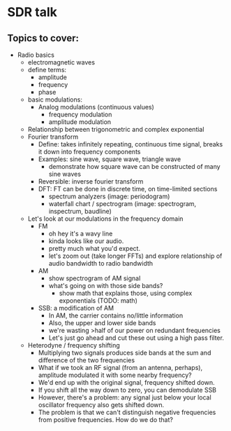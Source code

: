 # SDR talk

## Topics to cover:

- Radio basics
  - electromagnetic waves
  - define terms:
    - amplitude
    - frequency
    - phase
  - basic modulations:
    - Analog modulations (continuous values)
      - frequency modulation
      - amplitude modulation
  - Relationship between trigonometric and complex exponential
  - Fourier transform
    - Define: takes infinitely repeating, continuous time signal, breaks it down into frequency components
    - Examples: sine wave, square wave, triangle wave
      - demonstrate how square wave can be constructed of many sine waves
    - Reversible: inverse fourier transform
    - DFT: FT can be done in discrete time, on time-limited sections
      - spectrum analyzers (image: periodogram)
      - waterfall chart / spectrogram (image: spectrogram, inspectrum, baudline)
  - Let's look at our modulations in the frequency domain
    - FM
      - oh hey it's a wavy line
      - kinda looks like our audio.
      - pretty much what you'd expect.
      - let's zoom out (take longer FFTs) and explore relationship of audio bandwidth to radio bandwidth
    - AM
      - show spectrogram of AM signal
      - what's going on with those side bands?
        - show math that explains those, using complex exponentials (TODO: math)
    - SSB: a modification of AM
      - In AM, the carrier contains no/little information
      - Also, the upper and lower side bands
      - we're wasting >half of our power on redundant frequencies
      - Let's just go ahead and cut these out using a high pass filter.
  - Heterodyne / frequency shifting
    - Multiplying two signals produces side bands at the sum and difference of the two frequencies
    - What if we took an RF signal (from an antenna, perhaps), amplitude modulated it with some nearby frequency?
    - We'd end up with the original signal, frequency shifted down.
    - If you shift all the way down to zero, you can demodulate SSB
    - However, there's a problem: any signal just below your local oscillator frequency also gets shifted down.
    - The problem is that we can't distinguish negative frequencies from positive frequencies. How do we do that?